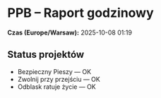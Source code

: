 # PPB – Raport godzinowy
**Czas (Europe/Warsaw):** 2025-10-08 01:19

## Status projektów
- Bezpieczny Pieszy — OK
- Zwolnij przy przejściu — OK
- Odblask ratuje życie — OK

